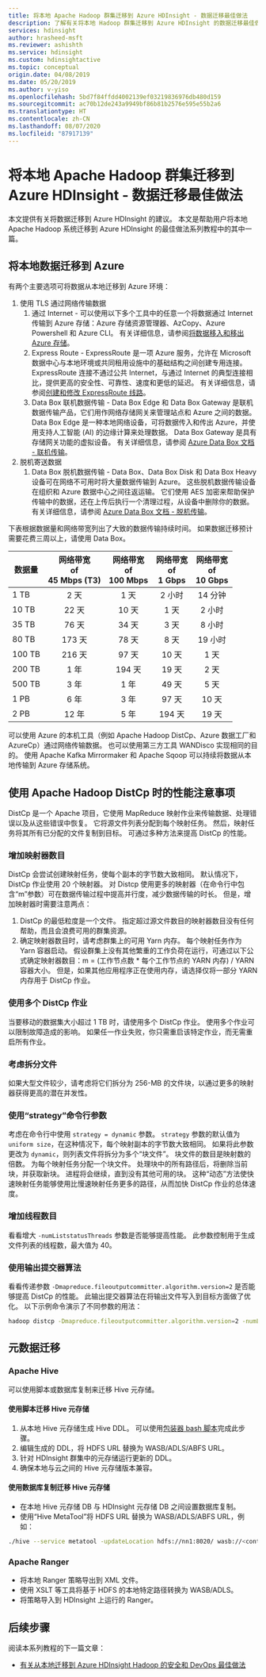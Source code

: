 ```yaml
---
title: 将本地 Apache Hadoop 群集迁移到 Azure HDInsight - 数据迁移最佳做法
description: 了解有关将本地 Hadoop 群集迁移到 Azure HDInsight 的数据迁移最佳做法。
services: hdinsight
author: hrasheed-msft
ms.reviewer: ashishth
ms.service: hdinsight
ms.custom: hdinsightactive
ms.topic: conceptual
origin.date: 04/08/2019
ms.date: 05/20/2019
ms.author: v-yiso
ms.openlocfilehash: 5bd7f84ffdd4002139ef03219836976db480d159
ms.sourcegitcommit: ac70b12de243a9949bf86b81b2576e595e55b2a6
ms.translationtype: HT
ms.contentlocale: zh-CN
ms.lasthandoff: 08/07/2020
ms.locfileid: "87917139"
---
```

# <a name="migrate-on-premises-apache-hadoop-clusters-to-azure-hdinsight---data-migration-best-practices"></a>将本地 Apache Hadoop 群集迁移到 Azure HDInsight - 数据迁移最佳做法

本文提供有关将数据迁移到 Azure HDInsight 的建议。 本文是帮助用户将本地 Apache Hadoop 系统迁移到 Azure HDInsight 的最佳做法系列教程中的其中一篇。

## <a name="migrate-on-premises-data-to-azure"></a>将本地数据迁移到 Azure

有两个主要选项可将数据从本地迁移到 Azure 环境：

1.  使用 TLS 通过网络传输数据
    1. 通过 Internet - 可以使用以下多个工具中的任意一个将数据通过 Internet 传输到 Azure 存储：Azure 存储资源管理器、AzCopy、Azure Powershell 和 Azure CLI。  有关详细信息，请参阅[将数据移入和移出 Azure 存储](../../storage/common/storage-moving-data.md)。
    2. Express Route - ExpressRoute 是一项 Azure 服务，允许在 Microsoft 数据中心与本地环境或共同租用设施中的基础结构之间创建专用连接。 ExpressRoute 连接不通过公共 Internet，与通过 Internet 的典型连接相比，提供更高的安全性、可靠性、速度和更低的延迟。 有关详细信息，请参阅[创建和修改 ExpressRoute 线路](../../expressroute/expressroute-howto-circuit-portal-resource-manager.md)。
    1. Data Box 联机数据传输 - Data Box Edge 和 Data Box Gateway 是联机数据传输产品，它们用作网络存储网关来管理站点和 Azure 之间的数据。 Data Box Edge 是一种本地网络设备，可将数据传入和传出 Azure，并使用支持人工智能 (AI) 的边缘计算来处理数据。 Data Box Gateway 是具有存储网关功能的虚拟设备。 有关详细信息，请参阅 [Azure Data Box 文档 - 联机传输](https://docs.microsoft.com/azure/databox-online/)。
1.  脱机寄送数据
    1. Data Box 脱机数据传输 - Data Box、Data Box Disk 和 Data Box Heavy 设备可在网络不可用时将大量数据传输到 Azure。 这些脱机数据传输设备在组织和 Azure 数据中心之间往返运输。 它们使用 AES 加密来帮助保护传输中的数据，还在上传后执行一个清理过程，从设备中删除你的数据。 有关详细信息，请参阅 [Azure Data Box 文档 - 脱机传输](https://docs.microsoft.com/azure/databox/)。

下表根据数据量和网络带宽列出了大致的数据传输持续时间。 如果数据迁移预计需要花费三周以上，请使用 Data Box。

|数据量 | 网络带宽<br>of<br>**45 Mbps (T3)**|网络带宽<br>of<br>**100 Mbps**|网络带宽<br>of<br>**1 Gbps**|网络带宽<br>of<br>**10 Gbps**|
|---|:---:|:---:|:---:|:---:|
|1 TB|2 天|1 天| 2 小时|14 分钟|
|10 TB|22 天|10 天|1 天|2 小时|
|35 TB|76 天|34 天|3 天|8 小时|
|80 TB|173 天|78 天|8 天|19 小时|
|100 TB|216 天|97 天|10 天|1 天|
|200 TB|1 年|194 天|19 天|2 天|
|500 TB|3 年|1 年|49 天|5 天|
|1 PB|6 年|3 年|97 天|10 天|
|2 PB|12 年|5 年|194 天|19 天|

可以使用 Azure 的本机工具（例如 Apache Hadoop DistCp、Azure 数据工厂和 AzureCp）通过网络传输数据。 也可以使用第三方工具 WANDisco 实现相同的目的。 使用 Apache Kafka Mirrormaker 和 Apache Sqoop 可以持续将数据从本地传输到 Azure 存储系统。


## <a name="performance-considerations-when-using-apache-hadoop-distcp"></a>使用 Apache Hadoop DistCp 时的性能注意事项


DistCp 是一个 Apache 项目，它使用 MapReduce 映射作业来传输数据、处理错误以及从这些错误中恢复。 它将源文件列表分配到每个映射任务。 然后，映射任务将其所有已分配的文件复制到目标。 可通过多种方法来提高 DistCp 的性能。

### <a name="increase-the-number-of-mappers"></a>增加映射器数目

DistCp 会尝试创建映射任务，使每个副本的字节数大致相同。 默认情况下，DistCp 作业使用 20 个映射器。 对 Distcp 使用更多的映射器（在命令行中包含“m”参数）可在数据传输过程中提高并行度，减少数据传输的时长。 但是，增加映射器时需要注意两点：

1. DistCp 的最低粒度是一个文件。 指定超过源文件数目的映射器数目没有任何帮助，而且会浪费可用的群集资源。
1. 确定映射器数目时，请考虑群集上的可用 Yarn 内存。 每个映射任务作为 Yarn 容器启动。 假设群集上没有其他繁重的工作负荷在运行，可通过以下公式确定映射器数目：m = (工作节点数 \* 每个工作节点的 YARN 内存) / YARN 容器大小。 但是，如果其他应用程序正在使用内存，请选择仅将一部分 YARN 内存用于 DistCp 作业。

### <a name="use-more-than-one-distcp-job"></a>使用多个 DistCp 作业

当要移动的数据集大小超过 1 TB 时，请使用多个 DistCp 作业。 使用多个作业可以限制故障造成的影响。 如果任一作业失败，你只需重启该特定作业，而无需重启所有作业。

### <a name="consider-splitting-files"></a>考虑拆分文件

如果大型文件较少，请考虑将它们拆分为 256-MB 的文件块，以通过更多的映射器获得更高的潜在并发性。

### <a name="use-the-strategy-command-line-parameter"></a>使用“strategy”命令行参数

考虑在命令行中使用 `strategy = dynamic` 参数。 `strategy` 参数的默认值为 `uniform size`，在这种情况下，每个映射副本的字节数大致相同。 如果将此参数更改为 `dynamic`，则列表文件将拆分为多个“块文件”。 块文件的数目是映射数的倍数。 为每个映射任务分配一个块文件。 处理块中的所有路径后，将删除当前块，并获取新块。 进程将会继续，直到没有其他可用的块。 这种“动态”方法使快速映射任务能够使用比慢速映射任务更多的路径，从而加快 DistCp 作业的总体速度。

### <a name="increase-the-number-of-threads"></a>增加线程数目

看看增大 `-numListstatusThreads` 参数是否能够提高性能。 此参数控制用于生成文件列表的线程数，最大值为 40。

### <a name="use-the-output-committer-algorithm"></a>使用输出提交器算法

看看传递参数 `-Dmapreduce.fileoutputcommitter.algorithm.version=2` 是否能够提高 DistCp 的性能。 此输出提交器算法在将输出文件写入到目标方面做了优化。 以下示例命令演示了不同参数的用法：

```bash
hadoop distcp -Dmapreduce.fileoutputcommitter.algorithm.version=2 -numListstatusThreads 30 -m 100 -strategy dynamic hdfs://nn1:8020/foo/bar wasb://<container_name>@<storage_account_name>.blob.core.chinacloudapi.cn/foo/
```

## <a name="metadata-migration"></a>元数据迁移

### <a name="apache-hive"></a>Apache Hive

可以使用脚本或数据库复制来迁移 Hive 元存储。

#### <a name="hive-metastore-migration-using-scripts"></a>使用脚本迁移 Hive 元存储

1. 从本地 Hive 元存储生成 Hive DDL。 可以使用[包装器 bash 脚本](https://github.com/hdinsight/hdinsight.github.io/blob/master/hive/hive-export-import-metastore.md)完成此步骤。
1. 编辑生成的 DDL，将 HDFS URL 替换为 WASB/ADLS/ABFS URL。
1. 针对 HDInsight 群集中的元存储运行更新的 DDL。
1. 确保本地与云之间的 Hive 元存储版本兼容。

#### <a name="hive-metastore-migration-using-db-replication"></a>使用数据库复制迁移 Hive 元存储

- 在本地 Hive 元存储 DB 与 HDInsight 元存储 DB 之间设置数据库复制。
- 使用“Hive MetaTool”将 HDFS URL 替换为 WASB/ADLS/ABFS URL，例如：

```bash
./hive --service metatool -updateLocation hdfs://nn1:8020/ wasb://<container_name>@<storage_account_name>.blob.core.chinacloudapi.cn/
```

### <a name="apache-ranger"></a>Apache Ranger

- 将本地 Ranger 策略导出到 XML 文件。
- 使用 XSLT 等工具将基于 HDFS 的本地特定路径转换为 WASB/ADLS。
- 将策略导入到 HDInsight 上运行的 Ranger。

## <a name="next-steps"></a>后续步骤

阅读本系列教程的下一篇文章：

- [有关从本地迁移到 Azure HDInsight Hadoop 的安全和 DevOps 最佳做法](apache-hadoop-on-premises-migration-best-practices-security-devops.md)